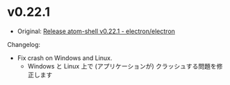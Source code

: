 # v0.22.1

* Original: [Release atom-shell v0.22.1 - electron/electron](https://github.com/electron/electron/releases/tag/v0.22.1)

Changelog:

- Fix crash on Windows and Linux.
  - Windows と Linux 上で (アプリケーションが) クラッシュする問題を修正します
